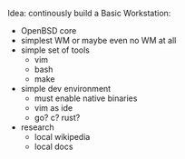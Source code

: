 Idea: continously build a Basic Workstation:
- OpenBSD core
- simplest WM or maybe even no WM at all
- simple set of tools
	- vim
	- bash
	- make
- simple dev environment
	- must enable native binaries
	- vim as ide
	- go? c? rust?
- research
	- local wikipedia
	- local docs